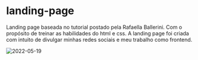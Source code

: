# landing-page
Landing page baseada no tutorial postado pela Rafaella Ballerini.
Com o propósito de treinar as habilidades do html e css.
A landing page foi criada com intuito de divulgar minhas redes sociais e meu trabalho como frontend.

![2022-05-19](https://user-images.githubusercontent.com/102431925/169421075-a7458f46-98bb-46f7-a5fc-e44538bbd428.png)
